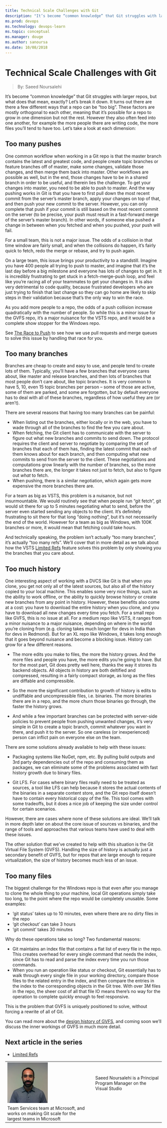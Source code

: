 ```yaml
---
title: Technical Scale Challenges with Git
description: "It’s become “common knowledge” that Git struggles with larger repos, but what does that mean, exactly?"
ms.prod: devops
ms.technology: devops-learn
ms.topic: conceptual
ms.manager: douge
ms.author: sanoursa
ms.date: 10/08/2018
---
```


# Technical Scale Challenges with Git
> By: Saeed Noursalehi

It’s become “common knowledge” that Git struggles with larger repos, but
what does that mean, exactly? Let’s break it down. It turns out there
are there a few different ways that a repo can be “too big”. These
factors are mostly orthogonal to each other, meaning that it’s possible
for a repo to grow in one dimension but not the rest. However they also
often feed into one another, for example the more people there are
writing code, the more files you’ll tend to have too.
Let’s take a look at each dimension:

## Too many pushes

One common workflow when working in a Git repo is that the master branch
contains the latest and greatest code, and people create topic branches
or feature branches off of master, make some changes, validate those
changes, and then merge them back into master. Other workflows are
possible as well, but in the end, those changes have to be in a shared
branch in order to be useful, and therein lies the challenge.
To get your changes into master, you need to be able to push to master.
And the way pushing works in Git is that you have to first pull down the
most recent commit from the server’s master branch, apply your changes
on top of that, and then push your new commit to the server. However,
you can only complete that push if your commit is still based on the
most recent commit on the server (to be precise, your push must result
in a fast-forward merge of the server’s master branch). In other words,
if someone else pushed a change in between when you fetched and when you
pushed, your push will fail.

For a small team, this is not a major issue. The odds of a collision in
that time window are fairly small, and when the collisions do happen,
it’s fairly quick to fetch, redo the merge or rebase, and try to push
again.

On a large team, this issue brings your productivity to a standstill.
Imagine you have 400 people all trying to push to master, and imagine
that it’s the last day before a big milestone and everyone has lots of
changes to get in. It is incredibly frustrating to get stuck in a
fetch-merge-push loop, and feel like you’re racing all of your teammates
to get your changes in. It is also very detrimental to code quality,
because frustrated developers who are just trying to finish that last
change so they can go home are likely to skip steps in their validation
because that’s the only way to win the race.

As you add more people to a repo, the odds of a push collision increase
quadratically with the number of people. So while this is a minor issue
for the GVFS repo, it’s a major nuisance for the VSTS repo, and it would
be a complete show stopper for the Windows repo.

See [The Race to Push](race-to-push.md)
to see how we use pull requests and merge queues to solve this issue by
handling that race for you.

## Too many branches

Branches are cheap to create and easy to use, and people tend to create
lots of them. Typically, you’ll have a few branches that everyone cares
about, like master and release branches, and then lots of branches that
most people don’t care about, like topic branches. It is very common to
have 5, 10, even 15 topic branches per person – some of those are
active, some of them are parked, and some are forgotten, but by default
everyone has to deal with all of these branches, regardless of how
useful they are (or aren’t).

There are several reasons that having too many branches can be painful:

- When listing out the branches, either locally or in the web, you have to wade through all of the branches to find the few you care about.
- When fetching, the Git client has to communicate with the server to figure out what new branches and commits to send down. The protocol requires the client and server to negotiate by comparing the set of branches that each of them has, finding the latest commit that each of them knows about for each branch, and then computing what new commits to send from the server to the client. These negotiations and computations grow linearly with the number of branches, so the more branches there are, the longer it takes not just to fetch, but also to figure out *what* to fetch.
- When pushing, there is a similar negotiation, which again gets more expensive the more branches there are.

For a team as big as VSTS, this problem is a nuisance, but not
insurmountable. We would routinely see that when people run “git fetch”,
git would sit there for up to 5 minutes negotiating what to send, before
the server even started sending any objects to the client. It’s
definitely frustrating to sit there for that long “doing nothing”, but
it’s not necessarily the end of the world. However for a team as big as
Windows, with 100K branches or more, it would mean that fetching could
take hours.

And technically speaking, the problem isn’t actually “too many
branches”, it’s actually “too many refs”. We’ll cover that in more
detail as we talk about how the VSTS [Limited
Refs](limited-refs.md) feature solves
this problem by only showing you the branches that you care about.

## Too much history

One interesting aspect of working with a DVCS like Git is that when you
clone, you get not only all of the latest sources, but also all of the
history copied to your local machine. This enables some very nice
things, such as the ability to work offline, or the ability to quickly
browse history or create new branches from any point in history.
However, these benefits also come at a cost: you have to download the
entire history when you clone, and you have to download all new changes
every time you fetch. For a small repo like GVFS, this is no issue at
all. For a medium repo like VSTS, it ranges from a minor nuisance to a
major nuisance, depending on where in the world you’re cloning from
(e.g. cloning takes much longer for devs in India than for devs in
Redmond). But for an XL repo like Windows, it takes long enough that it
goes beyond nuisance and become a blocking issue.
History can grow for a few different reasons.

  - The more edits you make to files, the more the history grows. And
    the more files and people you have, the more edits you’re going to
    have. But for the most part, Git does pretty well here, thanks the
    way it stores its backend objects. All objects in history are both
    deltified and compressed, resulting in a fairly compact storage, as
    long as the files are diffable and compressible.

  - So the more the significant contribution to growth of history is
    edits to undiffable and uncompressible files, i.e. binaries. The
    more binaries there are in a repo, and the more churn those binaries
    go through, the faster the history grows.

  - And while a few important branches can be protected with server-side
    policies to prevent people from pushing unwanted changes, it’s very
    simple in Git to create a topic branch, commit whatever you want in
    there, and push it to the server. So one careless (or inexperienced)
    person can inflict pain on everyone else on the team.

There are some solutions already available to help with these issues:

  - Packaging systems like NuGet, npm, etc. By pulling build outputs and
    3rd party dependencies out of the repo and consuming them as
    packages, we can eliminate some of the problems associated with fast
    history growth due to binary files.

  - Git LFS. For cases where binary files really need to be treated as
    sources, a tool like LFS can help because it stores the actual
    contents of the binaries in a separate content store, and the Git
    repo itself doesn’t have to contain every historical copy of the
    file. This tool comes with some tradeoffs, but it does a nice job of
    keeping the size under control for certain scenarios.

However, there are cases where none of these solutions are ideal. We’ll
talk in more depth later on about the core issue of sources vs binaries,
and the range of tools and approaches that various teams have used to
deal with these issues.

The other solution that we’ve created to help with this situation is the
Git Virtual File System (GVFS). Handling the size of history is actually
just a secondary benefit of GVFS, but for repos that are large enough to
require virtualization, the size of history becomes much less of an
issue.

## Too many files

The biggest challenge for the Windows repo is that even after you manage
to clone the whole thing to your machine, local Git operations simply
take too long, to the point where the repo would be completely unusable.
Some examples:

  - ‘git status’ takes up to 10 minutes, even where there are no dirty
    files in the repo
  - ‘git checkout’ can take 3 hours
  - ‘git commit’ takes 30 minutes

Why do these operations take so long? Two fundamental reasons:

  - Git maintains an index file that contains a flat list of every file
    in the repo. This creates overhead for every single command that
    needs the index, since Git has to read and parse the index every
    time you run those commands.
  - When you run an operation like status or checkout, Git essentially
    has to walk through every single file in your working directory,
    compare those files to the related entry in the index, and then
    compare the entries in the index to the corresponding objects in the
    Git tree. With over 3M files in the repo, the sheer cost of all that
    file IO means there’s no way for the operation to complete quickly
    enough to feel responsive.

This is the problem that GVFS is uniquely positioned to solve, without
forcing a rewrite of all of Git.

You can read more about the [design history of
GVFS](gvfs-design-history.md), and
coming soon we’ll discuss the inner workings of GVFS in much more
detail.

## Next article in the series

- [Limited Refs](limited-refs.md)

|             |                           |
|-------------|---------------------------|
|![Saeed Noursalehi](../_img/Saeed-Noursalehi_avatar_1495566196-130x130.jpg)|Saeed Noursalehi is a Principal Program Manager on the Visual Studio
Team Services team at Microsoft, and works on making Git scale for the largest teams in Microsoft|